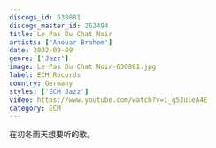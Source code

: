 ```yaml
---
discogs_id: 630881
discogs_master_id: 262494
title: Le Pas Du Chat Noir
artists: ['Anouar Brahem']
date: 2002-09-09
genre: ['Jazz']
image: Le Pas Du Chat Noir-630881.jpg
label: ECM Records
country: Germany
styles: ['ECM Jazz']
video: https://www.youtube.com/watch?v=i_q5JuleA4E
category: ECM
---
```


在初冬雨天想要听的歌。